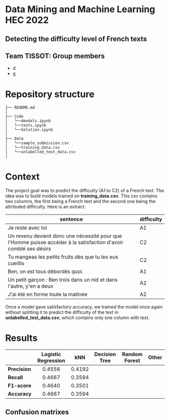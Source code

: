 # Data Mining and Machine Learning HEC 2022
## Detecting the difficulty level of French texts


## Team TISSOT: Group members
* d
* g

# Repository structure 
```
├── README.md
│
├── Code
│   └──4models.ipynb
│   └──tests.ipynb
│   └──Solution.ipynb
│
├── Data
│   └──sample_submission.csv
│   └──training_data.csv
│   └──unlabelled_test_data.csv 
│ 
```

# Context 

The project goal was to predict the difficulty (A1 to C2) of a French text. The idea was to build models trained on **training_data.csv**. This csv contains two columns, the first being a French text and the second one being the attributed difficulty. Here is an extract:

| sentence  | difficulty |
| ------------- | ------------- |
| Je reste avec toi |  A1 |
| Un revenu devient donc une nécessité pour que l'Homme puisse accéder à la satisfaction d'avoir comblé ses désirs |  C2 |
| Tu mangeas les petits fruits dès que tu les eus cueillis | C2 | 
| Ben, on est tous débordés quoi. |  A1 | 
| Un petit garçon : Ben trois dans un nid et dans l'autre, y'en a deux | A2 | 
| J'ai été en forme toute la matinée | A2  | 

Once a model gave satisfactory accuracy, we trained the model once again without splitting it to predict the difficulty of the text in **unlabelled_test_data.csv**, which contains only one column with text. 





# Results
| | Logistic Regression  | kNN | Decision Tree | Random Forest | Other |
| ------------- | :-------------: | :-------------: | :-------------: | :-------------: | :-------------: | 
| **Precision** | 0.4556 | 0.4192 | | |
| **Recall**    | 0.4667 | 0.3594 | | |
| **F1-score**  | 0.4640 | 0.3501 | | 
| **Accuracy**  | 0.4667 | 0.3594 | | |

## Confusion matrixes 







